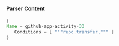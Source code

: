 #### Parser Content
```Java
{
Name = github-app-activity-33
   Conditions = [ """repo.transfer,""" ]
}
```